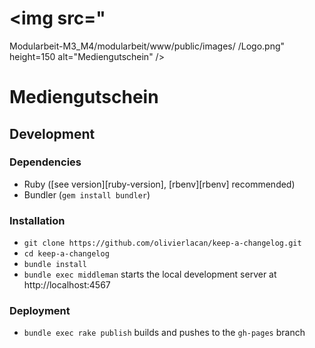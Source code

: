 
# <img src="
Modularbeit-M3_M4/modularbeit/www/public/images/
/Logo.png" height=150 alt="Mediengutschein" />

# Mediengutschein
## Development

### Dependencies

- Ruby ([see version][ruby-version], [rbenv][rbenv] recommended)
- Bundler (`gem install bundler`)

### Installation

- `git clone https://github.com/olivierlacan/keep-a-changelog.git`
- `cd keep-a-changelog`
- `bundle install`
- `bundle exec middleman` starts the local development server at http://localhost:4567

### Deployment

- `bundle exec rake publish` builds and pushes to the `gh-pages` branch

